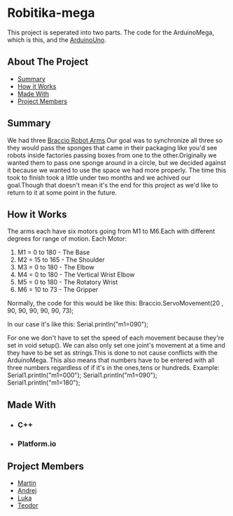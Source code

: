 # Robitika-mega
This project is seperated into two parts.
The code for the ArduinoMega, which is this, and the [ArduinoUno](https://github.com/Macka323/Robotika-uno).

## About The Project
- [Summary](#Summary)
- [How it Works](#How-it-Works)
- [Made With](#Made-With)
- [Project Members](#Project-Members)

## Summary
We had three [Braccio Robot Arms](https://store.arduino.cc/products/tinkerkit-braccio-robot).Our goal was to synchronize all three so they would pass the sponges that came in their packaging like you'd see robots inside factories passing boxes from one to the other.Originally we wanted them to pass one sponge around in a circle, but we decided against it because we wanted to use the space we had more properly.
The time this took to finish took a little under two months and we achived our goal.Though that doesn't mean it's the end for this project as we'd like to return to it at some point in the future.

## How it Works
The arms each have six motors going from M1 to M6.Each with different degrees for range of motion.
Each Motor:
1. M1 = 0 to 180 - The Base
2. M2 = 15 to 165 - The Shoulder
3. M3 = 0 to 180 - The Elbow
4. M4 = 0 to 180 - The Vertical Wrist Elbow
5. M5 = 0 to 180 - The Rotatory Wrist
6. M6 = 10 to 73 - The Gripper

Normally, the code for this would be like this:
  Braccio.ServoMovement(20  , 90, 90, 90, 90, 90, 73);

In our case it's like this:
  Serial.println("m1=090");

For one we don't have to set the speed of each movement because they're set in void setup().
We can also only set one joint's movement at a time and they have to be set as strings.This is done to not cause conflicts with the ArduinoMega.
This also means that numbers have to be entered with all three numbers regardless of if it's in the ones,tens or hundreds.
Example:
  Serial1.println("m1=000");
  Serial1.println("m1=090");
  Serial1.println("m1=180");

## Made With
- ### C++
- ### Platform.io

## Project Members
- [Martin](https://github.com/Macka323)
- [Andrej](https://github.com/AndrejGockov)
- [Luka](https://github.com/crackshack?tab=overview&from=2023-06-01&to=2023-06-23)
- [Teodor]()
